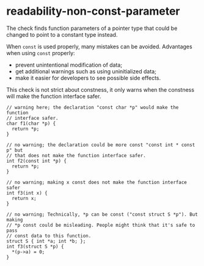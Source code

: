 readability-non-const-parameter
===============================

The check finds function parameters of a pointer type that could be
changed to point to a constant type instead.

When `const` is used properly, many mistakes can be avoided. Advantages
when using `const` properly:

-   prevent unintentional modification of data;
-   get additional warnings such as using uninitialized data;
-   make it easier for developers to see possible side effects.

This check is not strict about constness, it only warns when the
constness will make the function interface safer.

    // warning here; the declaration "const char *p" would make the function
    // interface safer.
    char f1(char *p) {
      return *p;
    }

    // no warning; the declaration could be more const "const int * const p" but
    // that does not make the function interface safer.
    int f2(const int *p) {
      return *p;
    }

    // no warning; making x const does not make the function interface safer
    int f3(int x) {
      return x;
    }

    // no warning; Technically, *p can be const ("const struct S *p"). But making
    // *p const could be misleading. People might think that it's safe to pass
    // const data to this function.
    struct S { int *a; int *b; };
    int f3(struct S *p) {
      *(p->a) = 0;
    }
